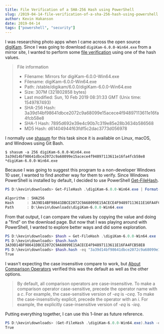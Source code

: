 ```yaml
---
title: File Verification of a SHA-256 Hash using PowerShell
slug: /2019-04-14-file-verification-of-a-sha-256-hash-using-powershell
author: Kevin Hakanson
date: 2019-04-14
tags: ["powershell", "security"]
---
```


I was researching photo apps when I came across the open source [digiKam](https://www.digikam.org/).  Since I was going to download `digiKam-6.0.0-Win64.exe` from a mirror site, I wanted to perform some [file verification](https://en.wikipedia.org/wiki/File_verification) using one of the hash values. 

> File information
> * Filename: Mirrors for digiKam-6.0.0-Win64.exe
> * Filename: digiKam-6.0.0-Win64.exe
> * Path: /stable/digikam/6.0.0/digiKam-6.0.0-Win64.exe
> * Size: 307M (321802858 bytes)
> * Last modified: Sun, 10 Feb 2019 08:31:33 GMT (Unix time: 1549787493)
> * SHA-256 Hash: 3a39d14bf98641dbce2072c9a68099e15acece4f94897113611e16fa4fcb58e8
> * SHA-1 Hash: 7895d692e39e4c90b7c319e85e28b3634b586568
> * MD5 Hash: d61404944f63fdf5c2dac3773d056978

I normally use [shasum](https://linux.die.net/man/1/shasum) for this task since it is available on Linux, macOS, and Windows using Git Bash.

```console
$ shasum -a 256 digiKam-6.0.0-Win64.exe
3a39d14bf98641dbce2072c9a68099e15acece4f94897113611e16fa4fcb58e8 *digiKam-6.0.0-Win64.exe
```
Because I was going to suggest this program to a non-developer Windows 10 user, I wanted to find another way for them to verify.  Since Windows PowerShell is installed by default, I decided to use PowerShell [Get-FileHash](https://docs.microsoft.com/en-us/powershell/module/microsoft.powershell.utility/get-filehash?view=powershell-5.1).  

```powershell
PS D:\kevin\downloads> Get-FileHash .\digiKam-6.0.0-Win64.exe | Format-List

Algorithm : SHA256
Hash      : 3A39D14BF98641DBCE2072C9A68099E15ACECE4F94897113611E16FA4FCB58E8
Path      : D:\kevin\downloads\digiKam-6.0.0-Win64.exe
```

From that output, I can compare the values by copying the value and doing a "find" on the download page.  But now that I was playing around with PowerShell, I wanted to explore better ways and did some exploration.

```powershell
PS D:\kevin\downloads> $hash = Get-FileHash .\digiKam-6.0.0-Win64.exe
PS D:\kevin\downloads> $hash.hash
3A39D14BF98641DBCE2072C9A68099E15ACECE4F94897113611E16FA4FCB58E8
PS D:\kevin\downloads> $hash.hash -eq "3a39d14bf98641dbce2072c9a68099e15acece4f94897113611e16fa4fcb58e8"
True
```

I wasn't expecting the case insensitive compare to work, but [About Comparison Operators](https://docs.microsoft.com/en-us/powershell/module/microsoft.powershell.core/about/about_comparison_operators?view=powershell-5.1) verified this was the default as well as the other options.

> By default, all comparison operators are case-insensitive. To make a comparison operator case-sensitive, precede the operator name with a *c*. For example, the case-sensitive version of *-eq* is *-ceq*. To make the case-insensitivity explicit, precede the operator with an *i*. For example, the explicitly case-insensitive version of *-eq* is *-ieq*.

Putting everything together, I can use this 1-liner as future reference.

```powershell
PS D:\kevin\downloads> (Get-FileHash .\digiKam-6.0.0-Win64.exe).hash -eq "3a39d14bf98641dbce2072c9a68099e15acece4f94897113611e16fa4fcb58e8"
True
```
